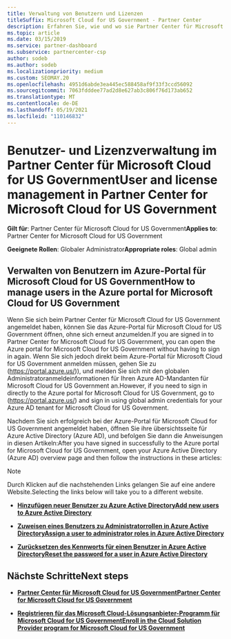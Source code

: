```yaml
---
title: Verwaltung von Benutzern und Lizenzen
titleSuffix: Microsoft Cloud for US Government - Partner Center
description: Erfahren Sie, wie und wo sie Partner Center für Microsoft Cloud for US Government Partner, Kunden und Lizenzen sowie Kennwortzurücksetzungen verwalten.
ms.topic: article
ms.date: 03/15/2019
ms.service: partner-dashboard
ms.subservice: partnercenter-csp
author: sodeb
ms.author: sodeb
ms.localizationpriority: medium
ms.custom: SEOMAY.20
ms.openlocfilehash: 4951d6abde3ea445ec588458af9f33f3ccd56092
ms.sourcegitcommit: 7063fdddee77ad2d8e627ab3c806f76d173ab652
ms.translationtype: MT
ms.contentlocale: de-DE
ms.lasthandoff: 05/19/2021
ms.locfileid: "110146832"
---
```

# <a name="user-and-license-management-in-partner-center-for-microsoft-cloud-for-us-government"></a><span data-ttu-id="45be3-103">Benutzer- und Lizenzverwaltung im Partner Center für Microsoft Cloud for US Government</span><span class="sxs-lookup"><span data-stu-id="45be3-103">User and license management in Partner Center for Microsoft Cloud for US Government</span></span>

<span data-ttu-id="45be3-104">**Gilt für**: Partner Center für Microsoft Cloud for US Government</span><span class="sxs-lookup"><span data-stu-id="45be3-104">**Applies to**: Partner Center for Microsoft Cloud for US Government</span></span>

<span data-ttu-id="45be3-105">**Geeignete Rollen**: Globaler Administrator</span><span class="sxs-lookup"><span data-stu-id="45be3-105">**Appropriate roles**: Global admin</span></span>

## <a name="how-to-manage-users-in-the-azure-portal-for-microsoft-cloud-for-us-government"></a><span data-ttu-id="45be3-106">Verwalten von Benutzern im Azure-Portal für Microsoft Cloud for US Government</span><span class="sxs-lookup"><span data-stu-id="45be3-106">How to manage users in the Azure portal for Microsoft Cloud for US Government</span></span>

<span data-ttu-id="45be3-107">Wenn Sie sich beim Partner Center für Microsoft Cloud for US Government angemeldet haben, können Sie das Azure-Portal für Microsoft Cloud for US Government öffnen, ohne sich erneut anzumelden.</span><span class="sxs-lookup"><span data-stu-id="45be3-107">If you are signed in to Partner Center for Microsoft Cloud for US Government, you can open the Azure portal for Microsoft Cloud for US Government without having to sign in again.</span></span> <span data-ttu-id="45be3-108">Wenn Sie sich jedoch direkt beim Azure-Portal für Microsoft Cloud for US Government anmelden müssen, gehen Sie zu (https://portal.azure.us/)), und melden Sie sich mit den globalen Administratoranmeldeinformationen für Ihren Azure AD-Mandanten für Microsoft Cloud for US Government an.</span><span class="sxs-lookup"><span data-stu-id="45be3-108">However, if you need to sign in directly to the Azure portal for Microsoft Cloud for US Government, go to (https://portal.azure.us/) and sign in using global admin credentials for your Azure AD tenant for Microsoft Cloud for US Government.</span></span>

<span data-ttu-id="45be3-109">Nachdem Sie sich erfolgreich bei der Azure-Portal für Microsoft Cloud for US Government angemeldet haben, öffnen Sie ihre übersichtsseite für Azure Active Directory (Azure AD), und befolgen Sie dann die Anweisungen in diesen Artikeln:</span><span class="sxs-lookup"><span data-stu-id="45be3-109">After you have signed in successfully to the Azure portal for Microsoft Cloud for US Government, open your Azure Active Directory (Azure AD) overview page and then follow the instructions in these articles:</span></span>

> [!NOTE]  
> <span data-ttu-id="45be3-110">Durch Klicken auf die nachstehenden Links gelangen Sie auf eine andere Website.</span><span class="sxs-lookup"><span data-stu-id="45be3-110">Selecting the links below will take you to a different website.</span></span> 

-  [<span data-ttu-id="45be3-111">**Hinzufügen neuer Benutzer zu Azure Active Directory**</span><span class="sxs-lookup"><span data-stu-id="45be3-111">**Add new users to Azure Active Directory**</span></span>](/azure/active-directory/active-directory-users-create-azure-portal)

-  [<span data-ttu-id="45be3-112">**Zuweisen eines Benutzers zu Administratorrollen in Azure Active Directory**</span><span class="sxs-lookup"><span data-stu-id="45be3-112">**Assign a user to administrator roles in Azure Active Directory**</span></span>](/azure/active-directory/active-directory-users-assign-role-azure-portal)

-  [<span data-ttu-id="45be3-113">**Zurücksetzen des Kennworts für einen Benutzer in Azure Active Directory**</span><span class="sxs-lookup"><span data-stu-id="45be3-113">**Reset the password for a user in Azure Active Directory**</span></span>](/azure/active-directory/active-directory-users-reset-password-azure-portal)

## <a name="next-steps"></a><span data-ttu-id="45be3-114">Nächste Schritte</span><span class="sxs-lookup"><span data-stu-id="45be3-114">Next steps</span></span>

-  [<span data-ttu-id="45be3-115">**Partner Center für Microsoft Cloud for US Government**</span><span class="sxs-lookup"><span data-stu-id="45be3-115">**Partner Center for Microsoft Cloud for US Government**</span></span>](partner-center-for-microsoft-us-govt-cloud.md)

-  [<span data-ttu-id="45be3-116">**Registrieren für das Microsoft Cloud-Lösungsanbieter-Programm für Microsoft Cloud for US Government**</span><span class="sxs-lookup"><span data-stu-id="45be3-116">**Enroll in the Cloud Solution Provider program for Microsoft Cloud for US Government**</span></span>](enroll-in-csp-for-microsoft-us-govt-cloud.md)